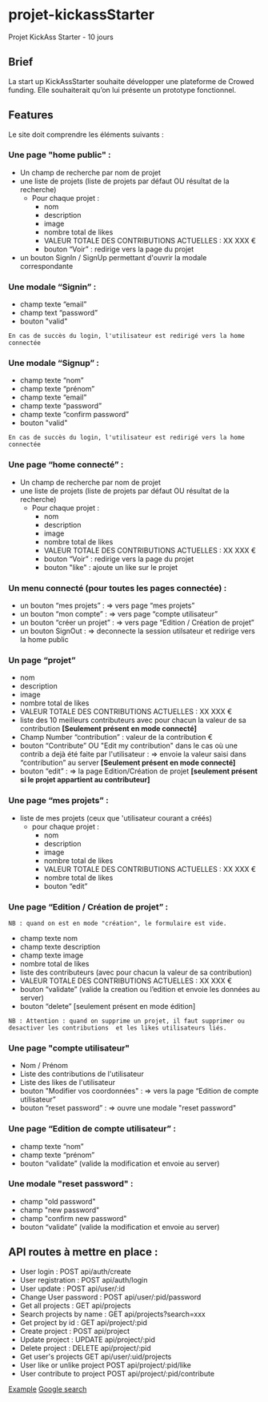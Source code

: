 # projet-kickassStarter
Projet KickAss Starter - 10 jours

## Brief

La start up KickAssStarter souhaite développer une plateforme de Crowed funding. Elle souhaiterait qu’on lui présente un prototype fonctionnel.

## Features

Le site doit comprendre les éléments suivants :

### Une page "home public" :

* Un champ de recherche par nom de projet
* une liste de projets (liste de projets par défaut OU résultat de la recherche) 
  * Pour chaque projet :
    * nom
    * description
    * image
    * nombre total de likes
    * VALEUR TOTALE DES CONTRIBUTIONS ACTUELLES : XX XXX €
    * bouton “Voir” : redirige vers la page du projet
* un bouton SignIn / SignUp permettant d'ouvrir la modale correspondante

### Une modale “Signin” :

* champ texte “email”
* champ text “password”
* bouton "valid"
```
En cas de succès du login, l'utilisateur est redirigé vers la home connectée
```

### Une modale “Signup” :

* champ texte “nom”
* champ texte “prénom”
* champ texte “email”
* champ texte “password”
* champ texte “confirm password”
* bouton "valid"
```
En cas de succès du login, l'utilisateur est redirigé vers la home connectée
```

### Une page “home connecté” :
* Un champ de recherche par nom de projet
* une liste de projets (liste de projets par défaut OU résultat de la recherche) 
  * Pour chaque projet :
    * nom
    * description
    * image
    * nombre total de likes
    * VALEUR TOTALE DES CONTRIBUTIONS ACTUELLES : XX XXX €
    * bouton “Voir” : redirige vers la page du projet
    * bouton "like" : ajoute un like sur le projet
    
### Un menu connecté (pour toutes les pages connectée) :
* un bouton “mes projets” : => vers page “mes projets”
* un bouton “mon compte” : => vers page “compte utilisateur”
* un bouton “créer un projet” : => vers page “Edition / Création de projet”
* un bouton SignOut : => deconnecte la session utilsateur et redirige vers la home public

### Un page “projet”
* nom
* description
* image
* nombre total de likes
* VALEUR TOTALE DES CONTRIBUTIONS ACTUELLES : XX XXX €
* liste des 10 meilleurs contributeurs avec pour chacun la valeur de sa contribution **[Seulement présent en mode connecté]**
* Champ Number “contribution” : valeur de la contribution €
* bouton “Contribute” OU "Edit my contribution" dans le cas où une contrib a dejà été faite par l'utilisateur : => envoie la valeur saisi dans “contribution” au server **[Seulement présent en mode connecté]**
* bouton “edit” : => la page Edition/Création de projet **[seulement présent si le projet appartient au contributeur]**

### Une page “mes projets” :
* liste de mes projets (ceux que 'utilisateur courant a créés)
  * pour chaque projet :
    * nom
    * description
    * image
    * nombre total de likes
    * VALEUR TOTALE DES CONTRIBUTIONS ACTUELLES : XX XXX €
    * nombre total de likes
    * bouton “edit”

### Une page “Edition / Création de projet” :

```
NB : quand on est en mode "création", le formulaire est vide.
``` 

* champ texte nom
* champ texte description
* champ texte image
* nombre total de likes
* liste des contributeurs (avec pour chacun la valeur de sa contribution)
* VALEUR TOTALE DES CONTRIBUTIONS ACTUELLES : XX XXX €
* bouton “validate” (valide la creation ou l’edition et envoie les données au server)
* bouton “delete” [seulement présent en mode édition]

```
NB : Attention : quand on supprime un projet, il faut supprimer ou desactiver les contributions  et les likes utilisateurs liés.
``` 

### Une page "compte utilisateur"

* Nom / Prénom
* Liste des contributions de l'utilisateur
* Liste des likes de l'utilisateur
* bouton "Modifier vos coordonnées" : => vers la page “Edition de compte utilisateur”
* bouton “reset password” : => ouvre une modale "reset password"

### Une page “Edition de compte utilisateur” :
* champ texte “nom”
* champ texte “prénom”
* bouton “validate” (valide la modification et envoie au server)

### Une modale "reset password" :
* champ "old password"
* champ "new password"
* champ "confirm new password"
* bouton “validate” (valide la modification et envoie au server)

## API routes à mettre en place :

* User login : POST api/auth/create
* User registration : POST api/auth/login
* User update : POST api/user/:id
* Change User password : POST api/user/:pid/password
* Get all projects : GET api/projects
* Search projects by name : GET api/projects?search=xxx
* Get project by id : GET api/project/:pid
* Create project : POST api/project
* Update project : UPDATE api/project/:pid 
* Delete project : DELETE api/project/:pid
* Get user's projects GET api/user/:uid/projects
* User like or unlike project POST api/project/:pid/like
* User contribute to project POST api/project/:pid/contribute


[Example](http://blog.slatepeak.com/refactoring-a-basic-authenticated-api-with-node-express-and-mongo/)
[Google search](https://www.google.fr/search?q=mongoose+delete+rules&oq=mongoose+delete+rules&aqs=chrome..69i57.7999j0j4&sourceid=chrome&ie=UTF-8#safe=off&q=github+mongoose+examples&*)



